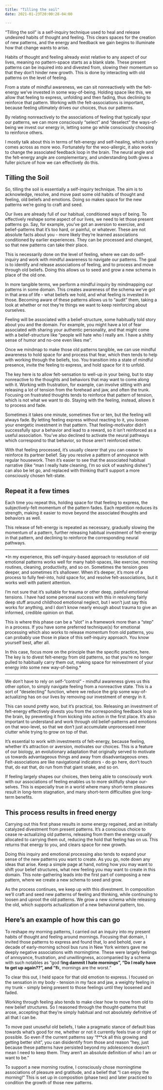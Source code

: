 ```yaml
---
title: "Tilling the soil"
date: 2021-01-23T20:00:28-04:00

---
```

“Tilling the soil” is a self-inquiry technique used to heal and release undesired habits of thought and feeling. This clears spaces for the creation of new patterns, and the energy and feedback we gain begins to illuminate how that change wants to arise. 
 
Habits of thought and feeling already exist relative to any aspect of our lives, meaning no pattern-space starts as a blank slate. These present patterns can be inquired into and divested from, slowing their momentum so that they don’t hinder new growth. This is done by interacting with old patterns on the level of feeling.

From a state of mindful awareness, we can sit nonreactively with the felt-energy we’ve invested in some way-of-being. Holding space like this, we allow that feeling to express, unfolding and then fading, thus declining to reinforce that pattern. Working with the felt-associations is important, because feeling ultimately drives our choices, thus our patterns.

By relating nonreactively to the associations of feeling that typically spur our patterns, we can more consciously “select” and “deselect” the ways-of-being we invest our energy in, letting some go while consciously choosing to reinforce others. 
 
I mostly talk about this in terms of felt-energy and self-healing, which surely comes across as more woo. Fortunately for the woo-allergic, it also works to change the associated feedback loop in the brain. The neural angle and the felt-energy angle are complementary, and understanding both gives a fuller picture of how we can effectively do this. 

## Tilling the Soil
So, tilling the soil is essentially a self-inquiry technique. The aim is to acknowledge, resolve, and move past some old habits of thought and feeling, old beliefs and emotions. Doing so makes space for the new patterns we’re going to craft and seed. 

Our lives are already full of our habitual, conditioned ways of being. To effectively reshape some aspect of our lives, we need to let those present patterns go. Say, for example, you’ve got an aversion to exercise, and belief-patterns that it’s too hard, or painful, or whatever. These are not absolute facts about you - more likely they’re learned associations conditioned by earlier experiences. They can be processed and changed, so that new patterns can take their place.
 
This is necessarily done on the level of feeling, where we can do self-inquiry and work with mindful awareness to navigate our patterns. The goal is to identify and release associations of feeling, and to process and move through old beliefs. Doing this allows us to seed and grow a new schema in place of the old one.

In more tangible terms, we perform a mindful inquiry by mindmapping our patterns in some domain. This creates awareness of the schema we’ve got in that area of life - what beliefs we hold, and what feeling is invested in those. Becoming aware of these patterns allows us to “audit” them, taking a look at whether or not they’re things we want to keep reinforcing about ourselves. 

Feeling will be associated with a belief-structure, some habitually told story about you and the domain. For example, you might have a lot of fear associated with sharing your authentic personality, and that might come with a belief-structure like “people will hate who I really am. I have a shitty sense of humor and no-one even likes me”. 

Once we mindmap to make those old patterns tangible, we can use mindful awareness to hold space for and process that fear, which then tends to help with working through the beliefs, too. You transition into a state of mindful presence, invite the feeling to express, and hold space for it to unfold.

The key here is to allow felt-sensation to well-up in your being, but to stay nonreactive to the thoughts and behaviors that may want to come along with it. Working with frustration, for example, can involve sitting with and releasing a lot of tension from the forehead and jaw, and often the trunk. Focusing on frustrated thoughts tends to reinforce that pattern of tension, which is not what we want to do. Staying with the feeling, instead, allows it to process and fade.

Sometimes it takes one minute, sometimes five or ten, but the feeling will always fade. By letting feeling express without reacting to it, you loosen your energetic investment in that pattern. That feeling-motivator didn’t successfully spur a behavior and lead to a reward, so it isn’t reinforced as a useful association. You’ve also declined to activate the neural pathways which correspond to that behavior, so those aren’t reinforced either.

With that feeling processed, it’s usually clearer that you can cease to reinforce its partner belief. Say you resolve a pattern of annoyance with regular housework. Then it’s easier to see that the associated habitual narrative (like “man I really hate cleaning, I’m so sick of washing dishes”) can also be let go, and replaced with thinking that’ll support a more consciously chosen felt-state.

## Repeat it a few times
Each time you repeat this, holding space for that feeling to express, the subjectively-felt momentum of the pattern fades. Each repetition reduces its strength, making it easier to move beyond the associated thoughts and behaviors as well.

This release of felt-energy is repeated as necessary, gradually slowing the momentum of a pattern, further releasing habitual investment of felt-energy in that pattern, and declining to reinforce the corresponding neural pathways.

---
*In my experience, this self-inquiry-based approach to resolution of old emotional patterns works well for many habit-spaces, like exercise, morning routines, cleaning, productivity, and so on. Sometimes the tension goes deeper, and sometimes it’s shallower. When it’s deeper, it’s more of a process to fully feel-into, hold space for, and resolve felt-associations, but it works well with patient attention.

I’m not sure that it’s suitable for trauma or other deep, painful emotional tensions. I have had some personal success with this in resolving fairly deep stuff around childhood emotional neglect, but I won’t just say this works for anything, and I don’t know nearly enough about trauma to give an informed, credible opinion on that.

This is where this phase can be a “slot” in a framework more than a “step” in a process. If you have some preferred technique(s) for emotional processing which also works to release momentum from old patterns, you can probably use those in place of this self-inquiry approach. You know yourself best, after all.

In this case, focus more on the principle than the specific practice, here. The key is to divest felt-energy from old patterns, so that you’re no longer pulled to habitually carry them out, making space for reinvestment of your energy into some new way-of-being.*

---

We don’t have to rely on self-”control” - mindful awareness gives us this other option, to simply navigate feeling from a nonreactive state. This is a sort of “deselecting” function, where we reduce the grip some way-of-actualizing has on our lives by removing our investment of energy in it.

This can sound pretty woo, but it’s practical, too. Releasing an investment of felt-energy effectively divests you from the corresponding feedback loop in the brain, by preventing it from kicking into action in the first place. It’s also important to understand and work through old belief-patterns and emotions on that woo-level, so that we don’t just accumulate unprocessed inner clutter while trying to grow on top of that. 

It’s essential to work with investments of felt-energy, because feeling, whether it’s attraction or aversion, motivates our choices. This is a feature of our biology, an evolutionary adaptation that originally served to motivate us towards advantageous things and away from disadvantageous ones. Felt-associations are like navigational indicators - do go here, don’t touch that, do eat that, do run from that giant snake, and so on. 

If feeling largely shapes our choices, then being able to consciously work with our associations of feeling enables us to more skillfully shape our-selves. This is especially true in a world where many short-term pleasures result in long-term stagnation, and many short-term difficulties give long-term benefits.  

## This process results in freed energy

Carrying out this first phase results in some energy regained, and an initially catalyzed divestment from present patterns. It’s a conscious choice to cease re-actualizing old patterns, releasing from them the energy usually allocated to carrying them out, reducing the hold that feeling has on us. This returns that energy to you, and clears space for new growth.

Doing this inquiry and emotional processing also tends to expand your sense of the new patterns you want to create. As you go, note down any ideas that arise. Keep a simple page at hand, noting how you may want to shift your belief structures, what new feeling you may want to create in this domain. This note-gathering leads into the first part of composing a new pattern, where we create a new schema to seed and grow.

As the process continues, we keep up with this divestment. In composition we’ll craft and seed new patterns of feeling and thinking, while continuing to loosen and uproot the old patterns. We grow a new schema while releasing the old, which supports actualization of a new behavioral pattern, too.

## Here’s an example of how this can go
To reshape my morning patterns, I carried out an inquiry into my present habits of thought and feeling around mornings. Focusing that domain, I invited those patterns to express and found that, lo and behold, over a decade of early-morning school bus runs in New York winters gave me deeply negative associations with morningtime. These were largely feelings of annoyance, frustration, and unwillingness, accompanied by a schema with such notables as “god f**ing dammit I hate mornings”, “Do I really have to get up again??”, and “f**k, mornings are the worst.”
  
To clear this out, I held space for that old emotion to express. I focused on the sensation in my body - tension in my face and jaw, a weighty feeling in my trunk - simply being present to those feelings until they loosened and faded. 

Working through feeling also tends to make clear how to move from old to new belief structures. So I reasoned through the thought-patterns that arose, accepting that they’re simply habitual and not absolutely definitive of all that I can be. 

To move past unuseful old beliefs, I take a pragmatic stance of default bias towards what’s good for me, whether or not it currently feels true or right or possible. So even if the current patterns say “f**ck all this growing and getting better shit”, you can disidentify from those and reason “hey, just because these patterns have persisted beyond my adolescence doesn’t mean I need to keep them. They aren’t an absolute definition of who I am or want to be.”

To support a new morning routine, I consciously chose morningtime associations of pleasure and gratitude, and a belief that “I can enjoy the morning!” This is set up in composition (phase two) and later practiced to condition the growth of those new patterns. 


